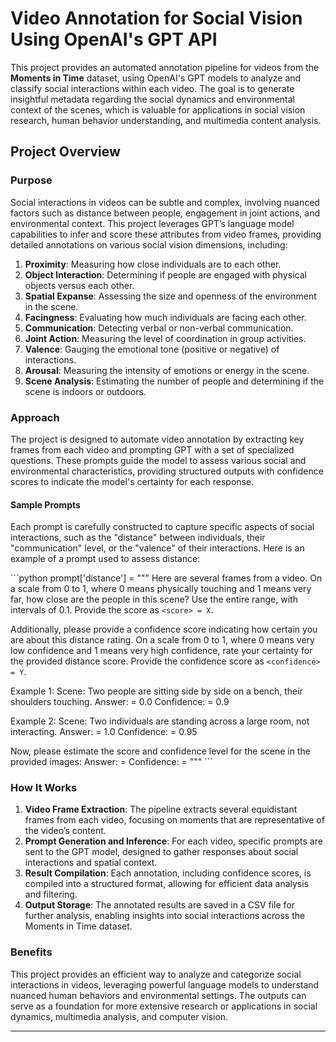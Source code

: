 # Video Annotation for Social Vision Using OpenAI's GPT API

This project provides an automated annotation pipeline for videos from the **Moments in Time** dataset, using OpenAI's GPT models to analyze and classify social interactions within each video. The goal is to generate insightful metadata regarding the social dynamics and environmental context of the scenes, which is valuable for applications in social vision research, human behavior understanding, and multimedia content analysis.

## Project Overview

### Purpose
Social interactions in videos can be subtle and complex, involving nuanced factors such as distance between people, engagement in joint actions, and environmental context. This project leverages GPT’s language model capabilities to infer and score these attributes from video frames, providing detailed annotations on various social vision dimensions, including:

1. **Proximity**: Measuring how close individuals are to each other.
2. **Object Interaction**: Determining if people are engaged with physical objects versus each other.
3. **Spatial Expanse**: Assessing the size and openness of the environment in the scene.
4. **Facingness**: Evaluating how much individuals are facing each other.
5. **Communication**: Detecting verbal or non-verbal communication.
6. **Joint Action**: Measuring the level of coordination in group activities.
7. **Valence**: Gauging the emotional tone (positive or negative) of interactions.
8. **Arousal**: Measuring the intensity of emotions or energy in the scene.
9. **Scene Analysis**: Estimating the number of people and determining if the scene is indoors or outdoors.

### Approach
The project is designed to automate video annotation by extracting key frames from each video and prompting GPT with a set of specialized questions. These prompts guide the model to assess various social and environmental characteristics, providing structured outputs with confidence scores to indicate the model's certainty for each response.

#### Sample Prompts
Each prompt is carefully constructed to capture specific aspects of social interactions, such as the "distance" between individuals, their "communication" level, or the "valence" of their interactions. Here is an example of a prompt used to assess distance:

\`\`\`python
prompt['distance'] = """
Here are several frames from a video. On a scale from 0 to 1, where 0 means physically touching and 1 means very far, how close are the people in this scene? Use the entire range, with intervals of 0.1. Provide the score as `<score> = X`.

Additionally, please provide a confidence score indicating how certain you are about this distance rating. On a scale from 0 to 1, where 0 means very low confidence and 1 means very high confidence, rate your certainty for the provided distance score. Provide the confidence score as `<confidence> = Y`.

Example 1:
Scene: Two people are sitting side by side on a bench, their shoulders touching.
Answer: <score> = 0.0
Confidence: <confidence> = 0.9

Example 2:
Scene: Two individuals are standing across a large room, not interacting.
Answer: <score> = 1.0
Confidence: <confidence> = 0.95

Now, please estimate the score and confidence level for the scene in the provided images:
Answer: <score> =
Confidence: <confidence> =
"""
\`\`\`

### How It Works
1. **Video Frame Extraction**: The pipeline extracts several equidistant frames from each video, focusing on moments that are representative of the video’s content.
2. **Prompt Generation and Inference**: For each video, specific prompts are sent to the GPT model, designed to gather responses about social interactions and spatial context. 
3. **Result Compilation**: Each annotation, including confidence scores, is compiled into a structured format, allowing for efficient data analysis and filtering.
4. **Output Storage**: The annotated results are saved in a CSV file for further analysis, enabling insights into social interactions across the Moments in Time dataset.

### Benefits
This project provides an efficient way to analyze and categorize social interactions in videos, leveraging powerful language models to understand nuanced human behaviors and environmental settings. The outputs can serve as a foundation for more extensive research or applications in social dynamics, multimedia analysis, and computer vision.

---